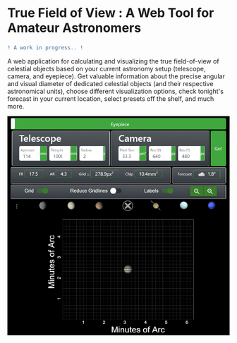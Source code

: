 # True Field of View : A Web Tool for Amateur Astronomers

```diff
! A work in progress.. !
```

A web application for calculating and visualizing the true field-of-view of celestial objects based on your current astronomy setup (telescope, camera, and eyepiece). Get valuable information about the precise angular and visual diameter of dedicated celestial objects (and their respective astronomical units), choose different visualization options, check tonight's forecast in your current location, select presets off the shelf, and much more.

<p align="center">
 <img src="./fig/demo2.jpg" width="640px">
</p>
